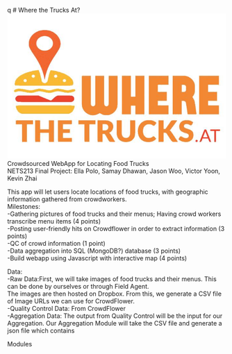 q # Where the Trucks At? <br />
![alt text](trucks.png "Example Interface")<br />
Crowdsourced WebApp for Locating Food Trucks<br />
NETS213 Final Project: Ella Polo, Samay Dhawan, Jason Woo, Victor Yoon, Kevin Zhai<br />

This app will let users locate locations of food trucks, with geographic information gathered from crowdworkers. <br />
Milestones: <br />
-Gathering pictures of food trucks and their menus; Having crowd workers transcribe menu items (4 points) <br />
-Posting user-friendly hits on Crowdflower in order to extract information (3 points)  <br />
-QC of crowd information (1 point)  <br />
-Data aggregation into SQL (MongoDB?) database (3 points) <br />
-Build webapp using Javascript with interactive map (4 points) <br />

Data: <br />
  -Raw Data:First, we will take images of food trucks and their menus. This can be done by ourselves or through Field Agent.<br />
The images are then hosted on Dropbox. From this, we generate a CSV file of Image URLs we can use for CrowdFlower.<br />
  -Quality Control Data: From CrowdFlower      <br />
  -Aggregation Data: The output from Quality Control will be the input for our Aggregation. Our Aggregation Module will take the CSV file and generate a json file which contains     <br />
  
  
Modules
  

  
  



